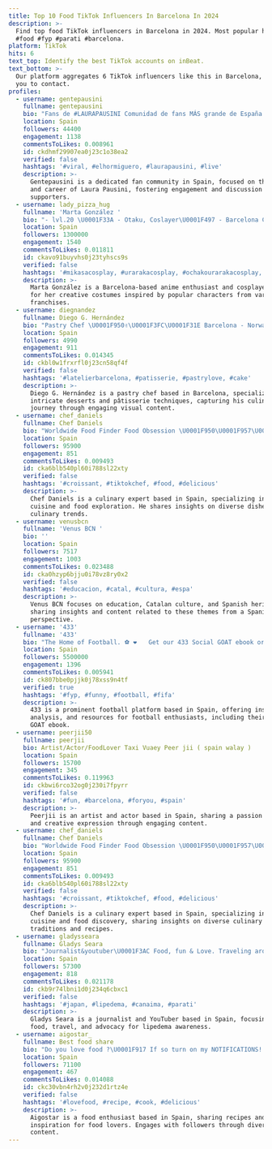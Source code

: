 ```yaml
---
title: Top 10 Food TikTok Influencers In Barcelona In 2024
description: >-
  Find top food TikTok influencers in Barcelona in 2024. Most popular hashtags:
  #food #fyp #parati #barcelona.
platform: TikTok
hits: 6
text_top: Identify the best TikTok accounts on inBeat.
text_bottom: >-
  Our platform aggregates 6 TikTok influencers like this in Barcelona, Spain for
  you to contact.
profiles:
  - username: gentepausini
    fullname: gentepausini
    bio: "Fans de #LAURAPAUSINI Comunidad de fans MÁS grande de España \U0001F1EA\U0001F1F8 (No oficial)"
    location: Spain
    followers: 44400
    engagement: 1138
    commentsToLikes: 0.008961
    id: ckdhmf29907ea0j23c1o38ea2
    verified: false
    hashtags: '#viral, #elhormiguero, #laurapausini, #live'
    description: >-
      Gentepausini is a dedicated fan community in Spain, focused on the music
      and career of Laura Pausini, fostering engagement and discussion among her
      supporters.
  - username: lady_pizza_hug
    fullname: 'Marta González '
    bio: "- lvl.20 \U0001F33A - Otaku, Coslayer\U0001F497 - Barcelona City representado"
    location: Spain
    followers: 1300000
    engagement: 1540
    commentsToLikes: 0.011811
    id: ckavo91buyvhs0j23tyhscs9s
    verified: false
    hashtags: '#mikasacosplay, #urarakacosplay, #ochakourarakacosplay, #froppy'
    description: >-
      Marta González is a Barcelona-based anime enthusiast and cosplayer known
      for her creative costumes inspired by popular characters from various
      franchises.
  - username: diegnandez
    fullname: Diego G. Hernández
    bio: "Pastry Chef \U0001F950✌\U0001F3FC\U0001F31E Barcelona - Norway Instagram: @diegnandez"
    location: Spain
    followers: 4990
    engagement: 911
    commentsToLikes: 0.014345
    id: ckbl0w1frxrfl0j23cn58qf4f
    verified: false
    hashtags: '#latelierbarcelona, #patisserie, #pastrylove, #cake'
    description: >-
      Diego G. Hernández is a pastry chef based in Barcelona, specializing in
      intricate desserts and pâtisserie techniques, capturing his culinary
      journey through engaging visual content.
  - username: chef_daniels
    fullname: Chef Daniels
    bio: "Worldwide Food Finder Food Obsession \U0001F950\U0001F957\U0001F35C\U0001F368\U0001F960 mail: info.chefdaniels@gmail.com"
    location: Spain
    followers: 95900
    engagement: 851
    commentsToLikes: 0.009493
    id: cka6blb540pl60i788sl22xty
    verified: false
    hashtags: '#croissant, #tiktokchef, #food, #delicious'
    description: >-
      Chef Daniels is a culinary expert based in Spain, specializing in global
      cuisine and food exploration. He shares insights on diverse dishes and
      culinary trends.
  - username: venusbcn
    fullname: 'Venus BCN '
    bio: ''
    location: Spain
    followers: 7517
    engagement: 1003
    commentsToLikes: 0.023488
    id: cka0hzyp6bjju0i78vz8ry0x2
    verified: false
    hashtags: '#educacion, #catal, #cultura, #espa'
    description: >-
      Venus BCN focuses on education, Catalan culture, and Spanish heritage,
      sharing insights and content related to these themes from a Spanish
      perspective.
  - username: '433'
    fullname: '433'
    bio: "The Home of Football. ⚽️ ❤️ ⠀ Get our 433 Social GOAT ebook or printed book! \U0001F447"
    location: Spain
    followers: 5500000
    engagement: 1396
    commentsToLikes: 0.005941
    id: ck807bbe0pjjk0j78xss9n4tf
    verified: true
    hashtags: '#fyp, #funny, #football, #fifa'
    description: >-
      433 is a prominent football platform based in Spain, offering insights,
      analysis, and resources for football enthusiasts, including their Social
      GOAT ebook.
  - username: peerjii50
    fullname: peerjii
    bio: Artist/Actor/FoodLover Taxi Vuaey Peer jii ( spain walay )
    location: Spain
    followers: 15700
    engagement: 345
    commentsToLikes: 0.119963
    id: ckbwi6rco32og0j230i7fpyrr
    verified: false
    hashtags: '#fun, #barcelona, #foryou, #spain'
    description: >-
      Peerjii is an artist and actor based in Spain, sharing a passion for food
      and creative expression through engaging content.
  - username: chef_daniels
    fullname: Chef Daniels
    bio: "Worldwide Food Finder Food Obsession \U0001F950\U0001F957\U0001F35C\U0001F368\U0001F960 mail: info.chefdaniels@gmail.com"
    location: Spain
    followers: 95900
    engagement: 851
    commentsToLikes: 0.009493
    id: cka6blb540pl60i788sl22xty
    verified: false
    hashtags: '#croissant, #tiktokchef, #food, #delicious'
    description: >-
      Chef Daniels is a culinary expert based in Spain, specializing in global
      cuisine and food discovery, sharing insights on diverse culinary
      traditions and recipes.
  - username: gladysseara
    fullname: Gladys Seara
    bio: "Journalist&youtuber\U0001F3AC Food, fun & Love. Traveling around the \U0001F30D Lipedema fighter"
    location: Spain
    followers: 57300
    engagement: 818
    commentsToLikes: 0.021178
    id: ckb9r74lbni1d0j234q6cbxc1
    verified: false
    hashtags: '#japan, #lipedema, #canaima, #parati'
    description: >-
      Gladys Seara is a journalist and YouTuber based in Spain, focusing on
      food, travel, and advocacy for lipedema awareness.
  - username: aigostar_
    fullname: Best food share
    bio: "Do you love food ?\U0001F917 If so turn on my NOTIFICATIONS! \U0001F4E3Best food ACC\U0001F372"
    location: Spain
    followers: 71100
    engagement: 467
    commentsToLikes: 0.014088
    id: ckc30vbn4rh2v0j232d1rtz4e
    verified: false
    hashtags: '#lovefood, #recipe, #cook, #delicious'
    description: >-
      Aigostar is a food enthusiast based in Spain, sharing recipes and culinary
      inspiration for food lovers. Engages with followers through diverse food
      content.
---
```


